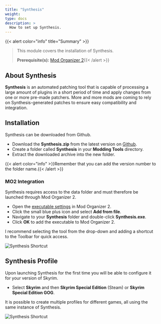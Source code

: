 ```yaml
---
title: "Synthesis"
weight:
type: docs
description: >
  How to set up Synthesis.
---
```


{{< alert color="info" title="Summary" >}}
> This module covers the installation of Synthesis.<p>
> **Prerequisite(s):** [Mod Organizer 2](/bg/tool-setup/mo2/){{< /alert >}}

## About Synthesis

**Synthesis** is an automated patching tool that is capable of processing a large amount of plugins in a short period of time and apply changes from one or more pre-made patchers. More and more mods are coming to rely on Synthesis-generated patches to ensure easy compatibility and integration.

## Installation

Synthesis can be downloaded from Github.

- Download the **Synthesis.zip** from the latest version on [Github](https://github.com/Mutagen-Modding/Synthesis/releases).
- Create a folder called **Synthesis** in your **Modding Tools** directory.
- Extract the downloaded archive into the new folder.

{{< alert color="info" >}}Remember that you can add the version number to the folder name.{{< /alert >}}

### MO2 Integration

Synthesis requires access to the data folder and must therefore be launched through Mod Organizer 2.

- Open the [executable settings](/Pictures/bg/mo2-executables-settings.png) in Mod Organizer 2.
- Click the small blue plus icon and select **Add from file**.
- Navigate to your **Synthesis** folder and double-click **Synthesis.exe**.
- Click **OK** to add the executable to Mod Organizer 2.

I recommend selecting the tool from the drop-down and adding a shortcut to the Toolbar for quick access.

![Synthesis Shortcut](/Pictures/bg/tool-setup/synthesis/synthesis-shortcut.png)

## Synthesis Profile

Upon launching Synthesis for the first time you will be able to configure it for your version of Skyrim.

- Select **Skyrim** and then **Skyrim Special Edition** (Steam) or **Skyrim Special Edition GOG**.

It is possible to create multiple profiles for different games, all using the same instance of Synthesis.

![Synthesis Shortcut](/Pictures/bg/tool-setup/synthesis/synthesis-configuration.png)